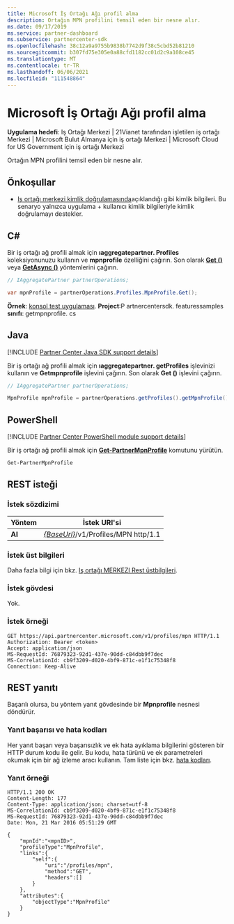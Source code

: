 ```yaml
---
title: Microsoft İş Ortağı Ağı profil alma
description: Ortağın MPN profilini temsil eden bir nesne alır.
ms.date: 09/17/2019
ms.service: partner-dashboard
ms.subservice: partnercenter-sdk
ms.openlocfilehash: 38c12a9a9755b9838b7742d9f38c5cbd52b81210
ms.sourcegitcommit: b307fd75e305e0a88cfd1182cc01d2c9a108ce45
ms.translationtype: MT
ms.contentlocale: tr-TR
ms.lasthandoff: 06/06/2021
ms.locfileid: "111548864"
---
```

# <a name="get-microsoft-partner-network-profile"></a>Microsoft İş Ortağı Ağı profil alma

**Uygulama hedefi**: Iş Ortağı Merkezi | 21Vianet tarafından işletilen iş ortağı Merkezi | Microsoft Bulut Almanya için iş ortağı Merkezi | Microsoft Cloud for US Government için iş ortağı Merkezi

Ortağın MPN profilini temsil eden bir nesne alır.

## <a name="prerequisites"></a>Önkoşullar

- [Iş ortağı merkezi kimlik doğrulamasında](partner-center-authentication.md)açıklandığı gibi kimlik bilgileri. Bu senaryo yalnızca uygulama + kullanıcı kimlik bilgileriyle kimlik doğrulamayı destekler.

## <a name="c"></a>C\#

Bir iş ortağı ağ profili almak için **ıaggregatepartner. Profiles** koleksiyonunuzu kullanın ve **mpnprofile** özelliğini çağırın. Son olarak [**Get ()**](/dotnet/api/microsoft.store.partnercenter.profiles.impnprofile.get) veya [**GetAsync ()**](/dotnet/api/microsoft.store.partnercenter.profiles.impnprofile.getasync) yöntemlerini çağırın.

``` csharp
// IAggregatePartner partnerOperations;

var mpnProfile = partnerOperations.Profiles.MpnProfile.Get();
```

**Örnek**: [konsol test uygulaması](console-test-app.md). **Project**:P artnercentersdk. featuressamples **sınıfı**: getmpnprofile. cs

## <a name="java"></a>Java

[!INCLUDE [Partner Center Java SDK support details](../includes/java-sdk-support.md)]

Bir iş ortağı ağ profili almak için **ıaggregatepartner. getProfiles** işlevinizi kullanın ve **Getmpnprofile** işlevini çağırın. Son olarak **Get ()** işlevini çağırın.

```java
// IAggregatePartner partnerOperations;

MpnProfile mpnProfile = partnerOperations.getProfiles().getMpnProfile().get();
```

## <a name="powershell"></a>PowerShell

[!INCLUDE [Partner Center PowerShell module support details](../includes/powershell-module-support.md)]

Bir iş ortağı ağ profili almak için [**Get-PartnerMpnProfile**](https://github.com/Microsoft/Partner-Center-PowerShell/blob/master/docs/help/Get-PartnerMpnProfile.md) komutunu yürütün.

```powershell
Get-PartnerMpnProfile
```

## <a name="rest-request"></a>REST isteği

### <a name="request-syntax"></a>İstek sözdizimi

| Yöntem  | İstek URI'si                                                          |
|---------|----------------------------------------------------------------------|
| **Al** | [*{BaseUrl}*](partner-center-rest-urls.md)/v1/Profiles/MPN http/1.1 |

### <a name="request-headers"></a>İstek üst bilgileri

Daha fazla bilgi için bkz. [Iş ortağı MERKEZI Rest üstbilgileri](headers.md).

### <a name="request-body"></a>İstek gövdesi

Yok.

### <a name="request-example"></a>İstek örneği

```http
GET https://api.partnercenter.microsoft.com/v1/profiles/mpn HTTP/1.1
Authorization: Bearer <token>
Accept: application/json
MS-RequestId: 76879323-92d1-437e-90dd-c84dbb9f7dec
MS-CorrelationId: cb9f3209-d020-4bf9-871c-e1f1c75348f8
Connection: Keep-Alive
```

## <a name="rest-response"></a>REST yanıtı

Başarılı olursa, bu yöntem yanıt gövdesinde bir **Mpnprofile** nesnesi döndürür.

### <a name="response-success-and-error-codes"></a>Yanıt başarısı ve hata kodları

Her yanıt başarı veya başarısızlık ve ek hata ayıklama bilgilerini gösteren bir HTTP durum kodu ile gelir. Bu kodu, hata türünü ve ek parametreleri okumak için bir ağ izleme aracı kullanın. Tam liste için bkz. [hata kodları](error-codes.md).

### <a name="response-example"></a>Yanıt örneği

```http
HTTP/1.1 200 OK
Content-Length: 177
Content-Type: application/json; charset=utf-8
MS-CorrelationId: cb9f3209-d020-4bf9-871c-e1f1c75348f8
MS-RequestId: 76879323-92d1-437e-90dd-c84dbb9f7dec
Date: Mon, 21 Mar 2016 05:51:29 GMT

{
    "mpnId":"<mpnID>",
    "profileType":"MpnProfile",
    "links":{
        "self":{
            "uri":"/profiles/mpn",
            "method":"GET",
            "headers":[]
        }
    },
    "attributes":{
        "objectType":"MpnProfile"
    }
}
```
